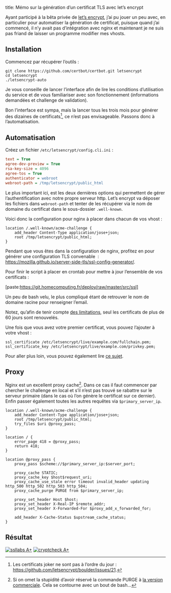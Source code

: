 title: Mémo sur la génération d’un certificat TLS avec let’s encrypt

Ayant participé à la bêta privée de [let’s encrypt](https://letsencrypt.org/),
j’ai pu jouer un peu avec, en particulier pour automatiser la génération de
certificat, puisque quand j’ai commencé, il n’y avait pas d’intégration avec
nginx et maintenant je ne suis pas friand de laisser un programme modifier mes
vhosts.

## Installation

Commencez par récupérer l’outils :

```
git clone https://github.com/certbot/certbot.git letsencrypt
cd letsencrypt
./letsencrypt-auto
```

Je vous conseille de lancer l’interface afin de lire les conditions
d’utilisation du service et de vous familiariser avec son fonctionnement
(informations demandées et challenge de validation).

Bon l’interface est sympa, mais la lancer tous les trois mois pour générer des
dizaines de certificats[^1], ce n’est pas envisageable. Passons donc à
l’automatisation.

## Automatisation

Créez un fichier `/etc/letsencrypt/config.cli.ini` :

```ini
text = True
agree-dev-preview = True
rsa-key-size = 4096
agree-tos = True
authenticator = webroot
webroot-path = /tmp/letsencrypt/public_html
```

Le plus important ici, est les deux dernières options qui permettent de gérer
l’authentification avec notre propre serveur http. Let’s encrypt va déposer les
fichiers dans `webroot-path` et tenter de les récupérer via le nom de domaine du
certificat dans le sous-dossier `.well-known`.

Voici donc la configuration pour nginx à placer dans chacun de vos vhost :

```nginx
location /.well-known/acme-challenge {
    add_header Content-Type application/jose+json;
    root /tmp/letsencrypt/public_html;
}
```

Pendant que vous êtes dans la configuration de nginx, profitez en pour générer
une configuration TLS convenable  :
<https://mozilla.github.io/server-side-tls/ssl-config-generator/>.

Pour finir le script à placer en crontab pour mettre à jour l’ensemble de vos
certificats :

[paste:https://git.homecomputing.fr/deploy/raw/master/src/ssl]

Un peu de bash velu, le plus compliqué étant de retrouver le nom de domaine
racine pour renseigner l’email.

Notez, qu’afin de tenir compte [des
limitations](https://community.letsencrypt.org/t/rate-limits-for-lets-encrypt/6769),
seul les certificats de plus de 60 jours sont renouvelés.

Une fois que vous avez votre premier certificat, vous pouvez l’ajouter à votre
vhost :

```nginx
ssl_certificate /etc/letsencrypt/live/example.com/fullchain.pem;
ssl_certificate_key /etc/letsencrypt/live/example.com/privkey.pem;
```

Pour aller plus loin, vous pouvez également lire [ce
sujet](https://community.letsencrypt.org/t/howto-a-with-all-100-s-on-ssl-labs-test-using-apache2-4-read-warnings/2436).

## Proxy

Nginx est un excellent proxy cache[^2]. Dans ce cas il faut commencer par
chercher le challenge en local et s’il n’est pas trouvé se rabattre sur le
serveur primaire (dans le cas où l’on génère le certificat sur ce dernier).
Enfin passer également toutes les autres requêtes via `$primary_server_ip`.

```nginx
location /.well-known/acme-challenge {
    add_header Content-Type application/jose+json;
    root /tmp/letsencrypt/public_html;
    try_files $uri @proxy_pass;
}

location / {
    error_page 418 = @proxy_pass;
    return 418;
}

location @proxy_pass {
    proxy_pass $scheme://$primary_server_ip:$server_port;

    proxy_cache STATIC;
    proxy_cache_key $host$request_uri;
    proxy_cache_use_stale error timeout invalid_header updating http_500 http_502 http_503 http_504;
    proxy_cache_purge PURGE from $primary_server_ip;

    proxy_set_header Host $host;
    proxy_set_header X-Real-IP $remote_addr;
    proxy_set_header X-Forwarded-For $proxy_add_x_forwarded_for;

    add_header X-Cache-Status $upstream_cache_status;
}
```

## Résultat

[![ssllabs A+](|filename|/images/letsencrypt/ssllabs.png)](https://tls.imirhil.fr/https/sanpi.homecomputing.fr)
[![cryptcheck A+](|filename|/images/letsencrypt/cryptcheck.png)](https://www.ssllabs.com/ssltest/analyze.html?d=sanpi.homecomputing.fr)

[^1]: Les certificats joker ne sont pas à l’ordre du jour :
  <https://github.com/letsencrypt/boulder/issues/21>.
[^2]: Si on omet la stupidité d’avoir réservé la commande PURGE à [la version
  commerciale](http://nginx.org/en/docs/http/ngx_http_proxy_module.html#proxy_cache_purge).
  Cela se contourne avec un bout de bash…
